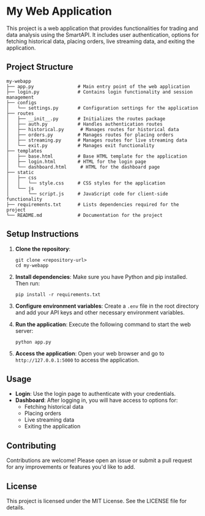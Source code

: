 # My Web Application

This project is a web application that provides functionalities for trading and data analysis using the SmartAPI. It includes user authentication, options for fetching historical data, placing orders, live streaming data, and exiting the application.

## Project Structure

```
my-webapp
├── app.py                # Main entry point of the web application
├── login.py              # Contains login functionality and session management
├── configs
│   └── settings.py       # Configuration settings for the application
├── routes
│   ├── __init__.py       # Initializes the routes package
│   ├── auth.py           # Handles authentication routes
│   ├── historical.py      # Manages routes for historical data
│   ├── orders.py         # Manages routes for placing orders
│   ├── streaming.py      # Manages routes for live streaming data
│   └── exit.py           # Manages exit functionality
├── templates
│   ├── base.html         # Base HTML template for the application
│   ├── login.html        # HTML for the login page
│   └── dashboard.html     # HTML for the dashboard page
├── static
│   ├── css
│   │   └── style.css     # CSS styles for the application
│   └── js
│       └── script.js     # JavaScript code for client-side functionality
├── requirements.txt      # Lists dependencies required for the project
└── README.md             # Documentation for the project
```

## Setup Instructions

1. **Clone the repository**:
   ```
   git clone <repository-url>
   cd my-webapp
   ```

2. **Install dependencies**:
   Make sure you have Python and pip installed. Then run:
   ```
   pip install -r requirements.txt
   ```

3. **Configure environment variables**:
   Create a `.env` file in the root directory and add your API keys and other necessary environment variables.

4. **Run the application**:
   Execute the following command to start the web server:
   ```
   python app.py
   ```

5. **Access the application**:
   Open your web browser and go to `http://127.0.0.1:5000` to access the application.

## Usage

- **Login**: Use the login page to authenticate with your credentials.
- **Dashboard**: After logging in, you will have access to options for:
  - Fetching historical data
  - Placing orders
  - Live streaming data
  - Exiting the application

## Contributing

Contributions are welcome! Please open an issue or submit a pull request for any improvements or features you'd like to add.

## License

This project is licensed under the MIT License. See the LICENSE file for details.
